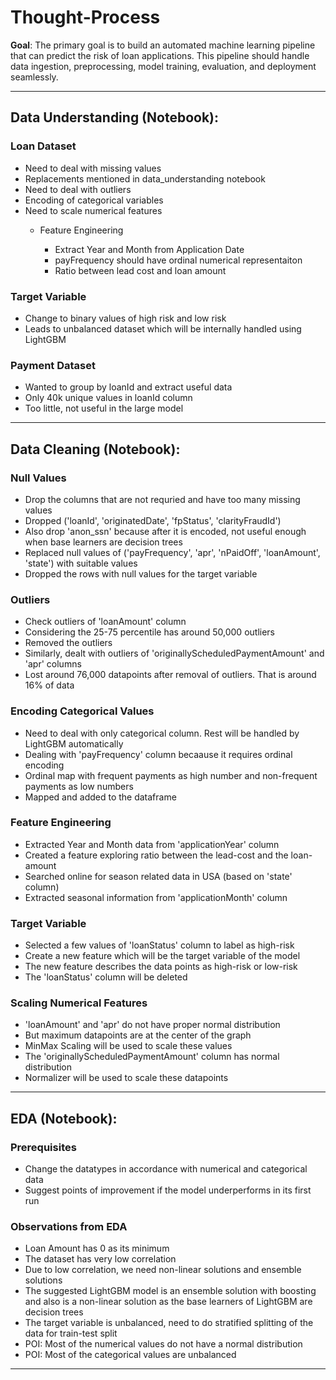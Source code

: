 # Thought-Process

<p><b>Goal</b>: The primary goal is to build an automated machine learning pipeline that can predict the risk of loan applications. This pipeline should handle data ingestion, preprocessing, model training, evaluation, and deployment seamlessly.</p>

---

## Data Understanding (Notebook):

### Loan Dataset

<ul>
    <li> Need to deal with missing values </li>
    <li> Replacements mentioned in data_understanding notebook </li>
    <li> Need to deal with outliers </li>
    <li> Encoding of categorical variables </li>
    <li> Need to scale numerical features </li>
    <ul> 
    <li> Feature Engineering </li>
        <ul>
        <li> Extract Year and Month from Application Date </li>
        <li> payFrequency should have ordinal numerical representaiton </li>
        <li> Ratio between lead cost and loan amount </li>
        </ul>
    </ul>
</ul>

### Target Variable
<ul>
    <li> Change to binary values of high risk and low risk </li>
    <li> Leads to unbalanced dataset which will be internally handled using LightGBM </li>
</ul>

### Payment Dataset
<ul>
    <li> Wanted to group by loanId and extract useful data </li>
    <li> Only 40k unique values in loanId column </li>
    <li> Too little, not useful in the large model </li>
</ul>

---

## Data Cleaning (Notebook):

### Null Values
<ul>
    <li> Drop the columns that are not requried and have too many missing values </li>
    <li> Dropped ('loanId', 'originatedDate', 'fpStatus', 'clarityFraudId') </li>
    <li> Also drop 'anon_ssn' because after it is encoded, not useful enough when base learners are decision trees </li>
    <li> Replaced null values of ('payFrequency', 'apr', 'nPaidOff', 'loanAmount', 'state') with suitable values </li>
    <li> Dropped the rows with null values for the target variable </li>
</ul>

### Outliers
<ul>
    <li> Check outliers of 'loanAmount' column </li>
    <li> Considering the 25-75 percentile has around 50,000 outliers </li>
    <li> Removed the outliers </li>
    <li> Similarly, dealt with outliers of 'originallyScheduledPaymentAmount' and 'apr' columns </li>
    <li> Lost around 76,000 datapoints after removal of outliers. That is around 16% of data </li>
</ul>

### Encoding Categorical Values
<ul>
    <li> Need to deal with only categorical column. Rest will be handled by LightGBM automatically </li>
    <li> Dealing with 'payFrequency' column becaause it requires ordinal encoding </li>
    <li> Ordinal map with frequent payments as high number and non-frequent payments as low numbers </li>
    <li> Mapped and added to the dataframe </li>
</ul>

### Feature Engineering
<ul>
    <li> Extracted Year and Month data from 'applicationYear' column </li>
    <li> Created a feature exploring ratio between the lead-cost and the loan-amount </li>
    <li> Searched online for season related data in USA (based on 'state' column) </li>
    <li> Extracted seasonal information from 'applicationMonth' column </li>
</ul>

### Target Variable
<ul>
    <li> Selected a few values of 'loanStatus' column to label as high-risk </li>
    <li> Create a new feature which will be the target variable of the model </li>
    <li> The new feature describes the data points as high-risk or low-risk </li>
    <li> The 'loanStatus' column will be deleted </li>
</ul>

### Scaling Numerical Features
<ul>
    <li> 'loanAmount' and 'apr' do not have proper normal distribution </li>
    <li> But maximum datapoints are at the center of the graph </li>
    <li> MinMax Scaling will be used to scale these values </li>
    <li> The 'originallyScheduledPaymentAmount' column has normal distribution </li>
    <li> Normalizer will be used to scale these datapoints </li>
</ul>

---

## EDA (Notebook):

### Prerequisites
<ul>
    <li> Change the datatypes in accordance with numerical and categorical data </li>
    <li> Suggest points of improvement if the model underperforms in its first run </li>
</ul>

### Observations from EDA
<ul>
    <li> Loan Amount has 0 as its minimum </li>
    <li> The dataset has very low correlation </li>
    <li> Due to low correlation, we need non-linear solutions and ensemble solutions </li>
    <li> The suggested LightGBM model is an ensemble solution with boosting and also is a non-linear solution as the base learners of LightGBM are decision trees </li>
    <li> The target variable is unbalanced, need to do stratified splitting of the data for train-test split </li>
    <li> POI: Most of the numerical values do not have a normal distribution </li>
    <li> POI: Most of the categorical values are unbalanced </li>
</ul>

---